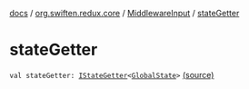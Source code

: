 [docs](../../index.md) / [org.swiften.redux.core](../index.md) / [MiddlewareInput](index.md) / [stateGetter](./state-getter.md)

# stateGetter

`val stateGetter: `[`IStateGetter`](../-i-state-getter.md)`<`[`GlobalState`](index.md#GlobalState)`>` [(source)](https://github.com/protoman92/KotlinRedux/tree/master/common/common-core/src/main/kotlin/org/swiften/redux/core/Middleware.kt#L20)